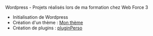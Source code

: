 Wordpress - Projets réalisés lors de ma formation chez Web Force 3

- Initialisation de Wordpress
- Création d'un thème : [Mon thème](./wp-content/themes/wf3theme)
- Création de plugins : [pluginPerso](https://github.com/mgandrille/webForce3-Formation/tree/Projets-HTML-CSS-JS/WordPress_Plugin)
